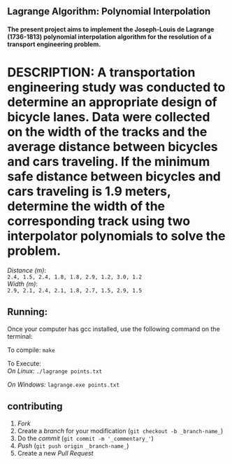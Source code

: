 <!DOCTYPE html>
<html>
      <head> 
            <h2> Lagrange Algorithm: Polynomial Interpolation </h2>
            <h4> The present project aims to implement the Joseph-Louis de Lagrange (1736-1813) polynomial                                    interpolation algorithm for the resolution of a transport engineering problem.</h4>
      </head>
      <body>
            <p> <h1 font-size: 30px > 
            DESCRIPTION: A transportation engineering study was conducted to determine an appropriate design of bicycle                   lanes. Data were collected on the width of the tracks and the average distance between bicycles and cars                     traveling. If the minimum safe distance between bicycles and cars traveling is 1.9 meters, determine the                     width of the corresponding track using two interpolator polynomials to solve the problem. </h1> </ p>
      </body>
</html>

_Distance (m)_: <br />
`2.4, 1.5, 2.4, 1.8, 1.8, 2.9, 1.2, 3.0, 1.2` <br />
_Width (m)_: <br />
`2.9, 2.1, 2.4, 2.1, 1.8, 2.7, 1.5, 2.9, 1.5` 


## Running:

Once your computer has gcc installed, use the following command on the terminal:

To compile:
      `make`
      
To Execute:      
   _On Linux:_ `./lagrange points.txt`
            
   _On Windows:_ `lagrange.exe points.txt` 
           

## contributing
1. _Fork_ <br />
2. Create a _branch_ for your modification (`git checkout -b _branch-name_`) <br />
3. Do the _commit_ (`git commit -m '_commentary_'`) <br />
4. _Push_ (`git push origin _branch-name_`) <br />
5. Create a new _Pull Request_ <br />


